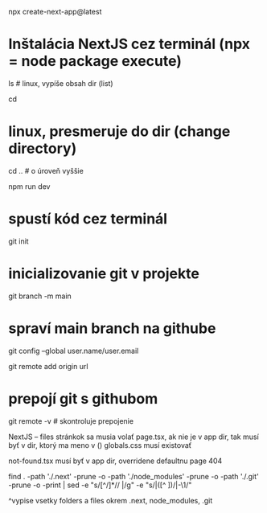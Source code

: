 npx create-next-app@latest
# Inštalácia NextJS cez terminál (npx = node package execute)

ls
# linux, vypíše obsah dir (list)

cd
# linux, presmeruje do dir (change directory)

cd ..
# o úroveň vyššie

npm run dev
# spustí kód cez terminál

git init
# inicializovanie git v projekte

git branch -m main
# spraví main branch na githube

git config –global user.name/user.email

git remote add origin url
# prepojí git s githubom

git remote -v
# skontroluje prepojenie



NextJS – files stránkok sa musia volať page.tsx, ak nie je v app dir, tak musí byť v dir, ktorý ma meno v ()
globals.css musí existovať


not-found.tsx musí byť v app dir, overridene defaultnu page 404


find . -path './.next' -prune -o -path './node_modules' -prune -o -path './.git' -prune -o -print | sed -e "s/[^\/]*\// |/g" -e "s/|\([^ ]\)/|-\1/"

^vypise vsetky folders a files okrem .next, node_modules, .git
